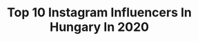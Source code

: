 ---
title: Top 10 Instagram Influencers In Hungary In 2020
description: >-
  Find top Instagram influencers in Hungary in 2020. Most popular hashtags: #budapest #hungary #modellife #beautiful.
platform: Instagram
profiles:
  - username: "leonettatarcsa"
    fullname: >-
      L E O N E T T A 🔹T A R C S A
    location: "Hungary"
    followers: 29970
    engagement: 578
    commentsToLikes: 0.052633
    avatar: "https://scontent-amt2-1.cdninstagram.com/v/t51.2885-19/s320x320/80436431_574610359783572_402306915146661888_n.jpg?_nc_ht=scontent-amt2-1.cdninstagram.com&_nc_ohc=Ugd9MkD-DVIAX9xIsum&oh=700c360081cf281629386a2413822c85&oe=5EB91572"
    verified: false
    hashtags: "#liwadunes, #dubaifashionista, #cardioworkout, #apolloevents"
  - username: "nikollukassy"
    fullname: >-
      nikolツ
    location: "Hungary"
    followers: 17014
    engagement: 1126
    commentsToLikes: 0.018108
    avatar: "https://scontent-ams4-1.cdninstagram.com/v/t51.2885-19/s320x320/92288742_319160429064409_7299848002510782464_n.jpg?_nc_ht=scontent-ams4-1.cdninstagram.com&_nc_ohc=N9rgMPPOp9IAX-Ccy3T&oh=759ce3796c72f2605db69887d126ffb4&oe=5EB9D0AE"
    verified: false
    hashtags: "#marieclarie, #dress, #ma, #hair"
  - username: "oksana_domoratskaya"
    fullname: >-
      Travel.Dream.Explore 🚀🖖🏻
    location: "Hungary"
    followers: 152711
    engagement: 108
    commentsToLikes: 0.064703
    avatar: "https://scontent-ams4-1.cdninstagram.com/v/t51.2885-19/s320x320/21294475_1569235379799866_419042092006768640_n.jpg?_nc_ht=scontent-ams4-1.cdninstagram.com&_nc_ohc=IQjxNY1354AAX_tOmr3&oh=bfd082154ed9e4ce6680252913e42656&oe=5EB886C8"
    verified: false
    hashtags: "#ralflauren, #styleinspo, #foodphotography, #heyheyhey"
  - username: "schatzi_nadi"
    fullname: >-
      Schatzl Nadine
    location: "Hungary"
    followers: 11795
    engagement: 1586
    commentsToLikes: 0.003671
    avatar: "https://scontent-ams4-1.cdninstagram.com/v/t51.2885-19/s320x320/91358891_2650975805146570_5620073154740224000_n.jpg?_nc_ht=scontent-ams4-1.cdninstagram.com&_nc_ohc=7ltolG6BgEwAX9hJZ9E&oh=5b2c5741b469ae06ab84e337c8b59ee9&oe=5EB9E4FD"
    verified: false
    hashtags: "#handball, #sportsclothing, #johelyekrevisz, #kezilabda"
  - username: "lilienvirag2011"
    fullname: >-
      Lilien Virág • YouTuber
    location: "Hungary"
    followers: 12483
    engagement: 821
    commentsToLikes: 0.023275
    avatar: "https://scontent-lht6-1.cdninstagram.com/v/t51.2885-19/s320x320/67062370_488384715325763_3620452268530204672_n.jpg?_nc_ht=scontent-lht6-1.cdninstagram.com&_nc_ohc=Z2-Y6xhrRAgAX85xM1B&oh=a0b728388a35c3c5818b8f45a5b63abe&oe=5EB863D5"
    verified: false
    hashtags: "#sea, #flowers, #bestday, #donuts"
  - username: "matebodor89"
    fullname: >-
      Mate Bodor
    location: "Hungary"
    followers: 19385
    engagement: 578
    commentsToLikes: 0.017551
    avatar: "https://scontent-ams4-1.cdninstagram.com/v/t51.2885-19/s320x320/67759585_2669704153062421_7824851541914812416_n.jpg?_nc_ht=scontent-ams4-1.cdninstagram.com&_nc_ohc=AMVhho7W75gAX_0W4aJ&oh=dc15435ac12ce8ff9e936999d73a65a0&oe=5EB8AF6B"
    verified: false
    hashtags: "#leanderkills, #victoria, #litbob, #thatshoutybandfromeurovision"
  - username: "themacarongirl.travels"
    fullname: >-
      𝐓𝐈𝐌𝐈  • 𝚝𝚛𝚊𝚟𝚎𝚕 𝚋𝚕𝚘𝚐𝚐𝚎𝚛
    location: "Hungary"
    followers: 93381
    engagement: 344
    commentsToLikes: 0.030119
    avatar: "https://scontent-atl3-1.cdninstagram.com/v/t51.2885-19/s320x320/87489813_885750471906945_5388047790070824960_n.jpg?_nc_ht=scontent-atl3-1.cdninstagram.com&_nc_ohc=78zvANxcUZ8AX8Li0tk&oh=85177136338656eaa537bbb2cdf8d557&oe=5EBA788A"
    verified: false
    hashtags: "#italia, #colosseo, #budapeste, #budapestparliament"
  - username: "balitam"
    fullname: >-
      Thomas
    location: "Hungary"
    followers: 13451
    engagement: 954
    commentsToLikes: 0.011459
    avatar: "https://scontent-lhr8-1.cdninstagram.com/v/t51.2885-19/s320x320/42106011_2172132309728005_8452521760519094272_n.jpg?_nc_ht=scontent-lhr8-1.cdninstagram.com&_nc_ohc=JB644YV76UYAX9d0oZe&oh=f4ba7a95120e44fe74683543d31279e1&oe=5EBB3081"
    verified: false
    hashtags: "#sonya6500, #christmas, #budapest, #ikozosseg"
  - username: "weiszlajosphotography"
    fullname: >-
      Weisz Lajos Photography 📷
    location: "Hungary"
    followers: 33841
    engagement: 252
    commentsToLikes: 0.013109
    avatar: "https://scontent-ams4-1.cdninstagram.com/v/t51.2885-19/s320x320/12547380_601118593379274_592203507_a.jpg?_nc_ht=scontent-ams4-1.cdninstagram.com&_nc_ohc=Y63zSaedbpYAX_weAAp&oh=095b857567bc05794c5d0bbe44b10ffc&oe=5EB76091"
    verified: false
    hashtags: "#instahunig, #portraitpage, #light, #joga"
  - username: "nomi.hu"
    fullname: >-
      Nomi 糯米 ♥️ 我抖音：糯米欧洲美女
    location: "Hungary"
    followers: 143655
    engagement: 197
    commentsToLikes: 0.030555
    avatar: "https://scontent-amt2-1.cdninstagram.com/v/t51.2885-19/s320x320/91292274_1111318712555993_739124920583192576_n.jpg?_nc_ht=scontent-amt2-1.cdninstagram.com&_nc_ohc=GnW6CSDGbSkAX-60OE8&oh=045535eb8051416b67baad783819b972&oe=5EBA474D"
    verified: false
    hashtags: "#veganbody, #thelightsofbeauty, #astro, #nudeart"
---